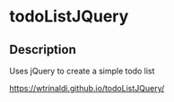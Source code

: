 # todoListJQuery

## Description
Uses jQuery to create a simple todo list

https://wtrinaldi.github.io/todoListJQuery/
